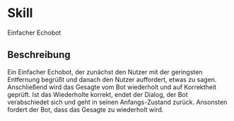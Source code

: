 # Skill
Einfacher Echobot

## Beschreibung
Ein Einfacher Echobot, der zunächst den Nutzer mit der geringsten Entfernung begrüßt und danach den Nutzer auffordert, etwas zu sagen. 
Anschließend wird das Gesagte vom Bot wiederholt und auf Korrektheit geprüft. Ist das Wiederholte korrekt, endet der Dialog, der Bot verabschiedet sich
und geht in seinen Anfangs-Zustand zurück. Ansonsten fordert der Bot, dass das Gesagte zu wiederholt wird.
